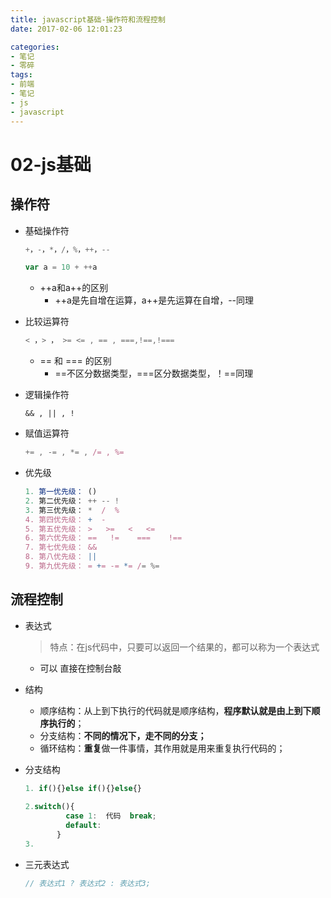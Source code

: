 ```yaml
---
title: javascript基础-操作符和流程控制
date: 2017-02-06 12:01:23

categories:
- 笔记
- 零碎
tags:
- 前端
- 笔记
- js
- javascript
---
```



# 02-js基础

## 操作符

+ 基础操作符

  ```js
  +，-，*，/，%，++，--
  
  var a = 10 + ++a
  ```

  - ++a和a++的区别
    + ++a是先自增在运算，a++是先运算在自增，--同理

+ 比较运算符

  ```js
  < ，> ， >= <= , == , ===,!==,!===
  ```

  + == 和 === 的区别
    + ==不区分数据类型，===区分数据类型，！==同理

+ 逻辑操作符

  ```
  && , || , !
  ```

+ 赋值运算符

  ```js
  += , -= , *= , /= , %=
  ```

+ 优先级

  ```js
  1. 第一优先级： ()
  2. 第二优先级： ++ -- !
  3. 第三优先级： *  /  %
  4. 第四优先级： +  -
  5. 第五优先级： >   >=   <   <=
  6. 第六优先级： ==   !=    ===    !==  
  7. 第七优先级： &&
  8. 第八优先级： || 
  9. 第九优先级： = += -= *= /= %=  
  ```

## 流程控制

+ 表达式

  > 特点：在js代码中，只要可以返回一个结果的，都可以称为一个表达式

  + 可以 直接在控制台敲

  

+ 结构

  - 顺序结构：从上到下执行的代码就是顺序结构，**程序默认就是由上到下顺序执行的**；
  - 分支结构：**不同的情况下，走不同的分支；**
  - 循环结构：**重复**做一件事情，其作用就是用来重复执行代码的；

+ 分支结构

  ```js
  1. if(){}else if(){}else{}
     
  2.switch(){
           case 1:  代码  break;
           default: 
         }
  3.
  ```

+ 三元表达式

  ```js
  // 表达式1 ? 表达式2 : 表达式3;
  ```

  